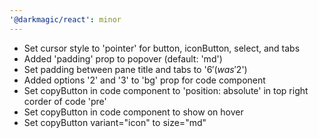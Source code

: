 ```yaml
---
'@darkmagic/react': minor
---
```


- Set cursor style to 'pointer' for button, iconButton, select, and tabs
- Added 'padding' prop to popover (default: 'md')
- Set padding between pane title and tabs to '$6' (was '$2')
- Added options '2' and '3' to 'bg' prop for code component
- Set copyButton in code component to 'position: absolute' in top right corder of code 'pre'
- Set copyButton in code component to show on hover
- Set copyButton variant="icon" to size="md"
